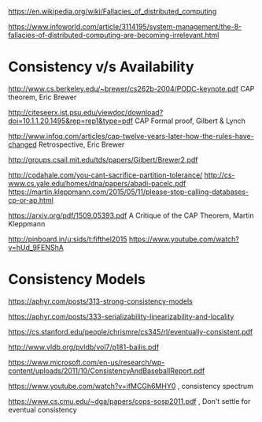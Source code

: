https://en.wikipedia.org/wiki/Fallacies_of_distributed_computing

https://www.infoworld.com/article/3114195/system-management/the-8-fallacies-of-distributed-computing-are-becoming-irrelevant.html

# Consistency v/s Availability

http://www.cs.berkeley.edu/~brewer/cs262b-2004/PODC-keynote.pdf
CAP theorem, Eric Brewer

http://citeseerx.ist.psu.edu/viewdoc/download?doi=10.1.1.20.1495&rep=rep1&type=pdf
CAP Formal proof, Gilbert & Lynch

http://www.infoq.com/articles/cap-twelve-years-later-how-the-rules-have-changed
Retrospective, Eric Brewer

http://groups.csail.mit.edu/tds/papers/Gilbert/Brewer2.pdf

http://codahale.com/you-cant-sacrifice-partition-tolerance/ 
http://cs-www.cs.yale.edu/homes/dna/papers/abadi-pacelc.pdf
https://martin.kleppmann.com/2015/05/11/please-stop-calling-databases-cp-or-ap.html

https://arxiv.org/pdf/1509.05393.pdf
A Critique of the CAP Theorem, Martin Kleppmann

http://pinboard.in/u:sids/t:fifthel2015
https://www.youtube.com/watch?v=hUd_9FENShA

# Consistency Models

https://aphyr.com/posts/313-strong-consistency-models

https://aphyr.com/posts/333-serializability-linearizability-and-locality

https://cs.stanford.edu/people/chrismre/cs345/rl/eventually-consistent.pdf

http://www.vldb.org/pvldb/vol7/p181-bailis.pdf

https://www.microsoft.com/en-us/research/wp-content/uploads/2011/10/ConsistencyAndBaseballReport.pdf

https://www.youtube.com/watch?v=ifMCGh6MHY0 , consistency spectrum

https://www.cs.cmu.edu/~dga/papers/cops-sosp2011.pdf , Don't settle for eventual consistency
